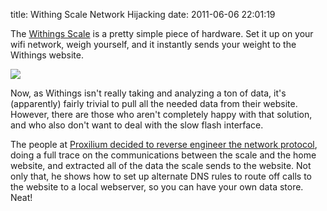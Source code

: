 title: Withing Scale Network Hijacking
date: 2011-06-06 22:01:19 

The [Withings Scale][1] is a pretty simple piece of hardware. Set it up
on your wifi network, weigh yourself, and it instantly sends your
weight to the Withings website.

![](http://images.nonpolynomial.com/openyou.org/blog/withings.jpg)

Now, as Withings isn't really taking and analyzing a ton of data, it's
(apparently) fairly trivial to pull all the needed data from their
website. However, there are those who aren't completely happy with
that solution, and who also don't want to deal with the slow flash
interface.

The people at
[Proxilium decided to reverse engineer the network protocol][2], doing
a full trace on the communications between the scale and the home
website, and extracted all of the data the scale sends to the
website. Not only that, he shows how to set up alternate DNS rules to
route off calls to the website to a local webserver, so you can have
your own data store. Neat!

[1]: http://www.withings.com
[2]: http://www.prolixium.com/mynews?id=915
